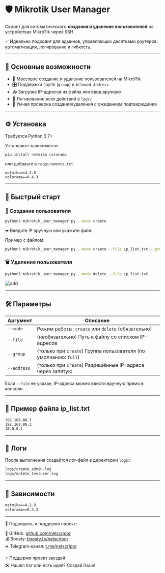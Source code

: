 # 🛡️ Mikrotik User Manager

Скрипт для автоматического **создания и удаления пользователей** на устройствах MikroTik через SSH.

✅ Идеально подходит для админов, управляющих десятками роутеров: автоматизация, логирование и гибкость.

---

## 📌 Основные возможности

- 🔐 Массовое создание и удаление пользователей на MikroTik
- 🎛️ Поддержка групп (`group`) и `Allowed Address`
- 📥 Загрузка IP-адресов из файла или ввод вручную
- 📝 Логирование всех действий в `logs/`
- 🔄 Умная проверка создания/удаления с ожиданием подтверждения

---

## ⚙️ Установка

Требуется Python 3.7+

Установите зависимости:

```bash
pip install netmiko colorama
````

или добавьте в `requirements.txt`:

```
netmiko==4.2.0
colorama==0.4.3
```

---

## 🚀 Быстрый старт

### 🔧 Создание пользователя

```bash
python3 mikrotik_user_manager.py --mode create
```

➡ Введите IP вручную или укажите файл.

Пример с файлом:

```bash
python3 mikrotik_user_manager.py --mode create --file ip_list.txt --group write --address 192.168.88.1,192.168.88.2
```

### 🗑️ Удаление пользователя

```bash
python3 mikrotik_user_manager.py --mode delete --file ip_list.txt
```
![add](https://github.com/user-attachments/assets/a2595180-ee97-47c4-b406-467c55435930)

---

## 🛠️ Параметры

| Аргумент    | Описание                                                         |
| ----------- | ---------------------------------------------------------------- |
| `--mode`    | Режим работы: `create` или `delete` (обязательно)                |
| `--file`    | (необязательно) Путь к файлу со списком IP-адресов               |
| `--group`   | (только при `create`) Группа пользователя (по умолчанию: `full`) |
| `--address` | (только при `create`) Разрешённые IP-адреса через запятую        |

Если `--file` не указан, IP-адреса можно ввести вручную прямо в консоли.

---

## 🧾 Пример файла ip\_list.txt

```
192.168.88.1
192.168.88.2
10.0.0.1
```

---

## 📁 Логи

После выполнения создаётся лог-файл в директории `logs/`:

```bash
logs/create_admin.log
logs/delete_testuser.log
```

---

## 🔧 Зависимости

```txt
netmiko==4.2.0
colorama==0.4.3
```

---
📡 Подпишись и поддержи проект:

🔗 GitHub: [github.com/netscripor](https://github.com/netscripor)  
💰 Boosty: [boosty.to/netscripor](https://boosty.to/netscripor)  
✈️ Telegram-канал: [t.me/netscripor](https://t.me/netscripor)

⭐️ Поддержи проект звездой  
🛠 Нашёл баг или есть идея? Создай Issue!
